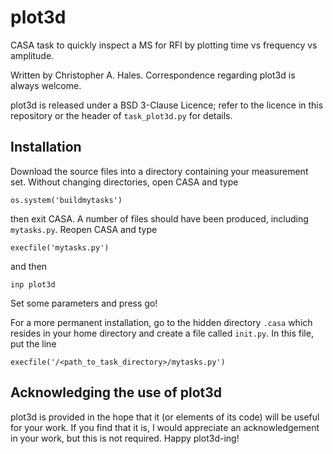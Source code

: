 plot3d
======

CASA task to quickly inspect a MS for RFI by plotting time vs frequency vs amplitude.

Written by Christopher A. Hales. Correspondence regarding plot3d is always welcome.

plot3d is released under a BSD 3-Clause Licence; refer to the licence in this repository or the header of ```task_plot3d.py``` for details.

## Installation

Download the source files into a directory containing your measurement set. Without changing directories, open CASA and type
```
os.system('buildmytasks')
```
then exit CASA. A number of files should have been produced, including ```mytasks.py```. Reopen CASA and type
```
execfile('mytasks.py')
```
and then
```
inp plot3d
```
Set some parameters and press go!

For a more permanent installation, go to the hidden directory ```.casa``` which resides in your home directory and create a file called ```init.py```. In this file, put the line
```
execfile('/<path_to_task_directory>/mytasks.py')
```

## Acknowledging the use of plot3d

plot3d is provided in the hope that it (or elements of its code) will be useful for your work. If you find that it is, I would appreciate an acknowledgement in your work, but this is not required. Happy plot3d-ing!
